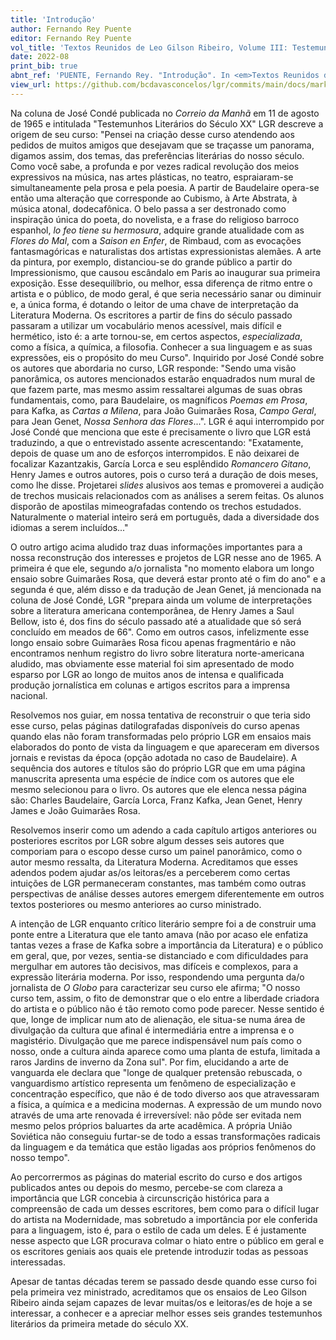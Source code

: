 ```yaml
---
title: 'Introdução'
author: Fernando Rey Puente
editor: Fernando Rey Puente
vol_title: 'Textos Reunidos de Leo Gilson Ribeiro, Volume III: Testemunhos Literários do século XX'
date: 2022-08
print_bib: true
abnt_ref: 'PUENTE, Fernando Rey. "Introdução". In <em>Textos Reunidos de Leo Gilson Ribeiro, Volume 3: Testemunhos Literários do século XX</em>, 2022. URL: <a href="yml_view_url">https://github.com/bcdavasconcelos/lgr/commits/main/docs/markdown/volume-3/readme</a>'
view_url: https://github.com/bcdavasconcelos/lgr/commits/main/docs/markdown/volume-3/readme
---
```


Na coluna de José Condé publicada no *Correio da Manhã* em 11 de agosto de 1965 e intitulada "Testemunhos Literários do Século XX" LGR descreve a origem de seu curso: "Pensei na criação desse curso atendendo aos pedidos de muitos amigos que desejavam que se traçasse um panorama, digamos assim, dos temas, das preferências literárias do nosso século. Como você sabe, a profunda e por vezes radical revolução dos meios expressivos na música, nas artes plásticas, no teatro, espraiaram-se simultaneamente pela prosa e pela poesia. A partir de Baudelaire opera-se então uma alteração que corresponde ao Cubismo, à Arte Abstrata, à música atonal, dodecafônica. O belo passa a ser destronado como inspiração única do poeta, do novelista, e a frase do religioso barroco espanhol, *lo feo tiene su hermosura*, adquire grande atualidade com as *Flores do Mal*, com a *Saison en Enfer*, de Rimbaud, com as evocações fantasmagóricas e naturalistas dos artistas expressionistas alemães. A arte da pintura, por exemplo, distanciou-se do grande público a partir do Impressionismo, que causou escândalo em Paris ao inaugurar sua primeira exposição. Esse desequilíbrio, ou melhor, essa diferença de ritmo entre o artista e o público, de modo geral, é que seria necessário sanar ou diminuir e, a única forma, é dotando o leitor de uma chave de interpretação da Literatura Moderna. Os escritores a partir de fins do século passado passaram a utilizar um vocabulário menos acessível, mais difícil e hermético, isto é: a arte tornou-se, em certos aspectos, *especializada*, como a física, a química, a filosofia. Conhecer a sua linguagem e as suas expressões, eis o propósito do meu Curso". Inquirido por José Condé sobre os autores que abordaria no curso, LGR responde: "Sendo uma visão panorâmica, os autores mencionados estarão enquadrados num mural de que fazem parte, mas mesmo assim ressaltarei algumas de suas obras fundamentais, como, para Baudelaire, os magníficos *Poemas em Prosa*, para Kafka, as *Cartas a Milena*, para João Guimarães Rosa, *Campo Geral*, para Jean Genet, *Nossa Senhora das Flores*\...". LGR é aqui interrompido por José Condé que menciona que este é precisamente o livro que LGR está traduzindo, a que o entrevistado assente acrescentando: "Exatamente, depois de quase um ano de esforços interrompidos. E não deixarei de focalizar Kazantzakis, García Lorca e seu esplêndido *Romancero Gitano*, Henry James e outros autores, pois o curso terá a duração de dois meses, como lhe disse. Projetarei *slides* alusivos aos temas e promoverei a audição de trechos musicais relacionados com as análises a serem feitas. Os alunos disporão de apostilas mimeografadas contendo os trechos estudados. Naturalmente o material inteiro será em português, dada a diversidade dos idiomas a serem incluídos\..."

O outro artigo acima aludido traz duas informações importantes para a nossa reconstrução dos interesses e projetos de LGR nesse ano de 1965. A primeira é que ele, segundo a/o jornalista "no momento elabora um longo ensaio sobre Guimarães Rosa, que deverá estar pronto até o fim do ano" e a segunda é que, além disso e da tradução de Jean Genet, já mencionada na coluna de José Condé, LGR "prepara ainda um volume de interpretações sobre a literatura americana contemporânea, de Henry James a Saul Bellow, isto é, dos fins do século passado até a atualidade que só será concluído em meados de 66". Como em outros casos, infelizmente esse longo ensaio sobre Guimarães Rosa ficou apenas fragmentário e não encontramos nenhum registro do livro sobre literatura norte-americana aludido, mas obviamente esse material foi sim apresentado de modo esparso por LGR ao longo de muitos anos de intensa e qualificada produção jornalística em colunas e artigos escritos para a imprensa nacional.

Resolvemos nos guiar, em nossa tentativa de reconstruir o que teria sido esse curso, pelas páginas datilografadas disponíveis do curso apenas quando elas não foram transformadas pelo próprio LGR em ensaios mais elaborados do ponto de vista da linguagem e que apareceram em diversos jornais e revistas da época (opção adotada no caso de Baudelaire). A sequência dos autores e títulos são do próprio LGR que em uma página manuscrita apresenta uma espécie de índice com os autores que ele mesmo selecionou para o livro. Os autores que ele elenca nessa página são: Charles Baudelaire, García Lorca, Franz Kafka, Jean Genet, Henry James e João Guimarães Rosa.

Resolvemos inserir como um adendo a cada capítulo artigos anteriores ou posteriores escritos por LGR sobre algum desses seis autores que comporiam para o escopo desse curso um painel panorâmico, como o autor mesmo ressalta, da Literatura Moderna. Acreditamos que esses adendos podem ajudar as/os leitoras/es a perceberem como certas intuições de LGR permaneceram constantes, mas também como outras perspectivas de análise desses autores emergem diferentemente em outros textos posteriores ou mesmo anteriores ao curso ministrado.

A intenção de LGR enquanto crítico literário sempre foi a de construir uma ponte entre a Literatura que ele tanto amava (não por acaso ele enfatiza tantas vezes a frase de Kafka sobre a importância da Literatura) e o público em geral, que, por vezes, sentia-se distanciado e com dificuldades para mergulhar em autores tão decisivos, mas difíceis e complexos, para a expressão literária moderna. Por isso, respondendo uma pergunta da/o jornalista de *O Globo* para caracterizar seu curso ele afirma; "O nosso curso tem, assim, o fito de demonstrar que o elo entre a liberdade criadora do artista e o público não é tão remoto como pode parecer. Nesse sentido é que, longe de implicar num ato de alienação, ele situa-se numa área de divulgação da cultura que afinal é intermediária entre a imprensa e o magistério. Divulgação que me parece indispensável num país como o nosso, onde a cultura ainda aparece como uma planta de estufa, limitada a raros Jardins de inverno da Zona sul". Por fim, elucidando a arte de vanguarda ele declara que "longe de qualquer pretensão rebuscada, o vanguardismo artístico representa um fenômeno de especialização e concentração específico, que não é de todo diverso aos que atravessaram a física, a química e a medicina modernas. A expressão de um mundo novo através de uma arte renovada é irreversível: não pôde ser evitada nem mesmo pelos próprios baluartes da arte acadêmica. A própria União Soviética não conseguiu furtar-se de todo a essas transformações radicais da linguagem e da temática que estão ligadas aos próprios fenômenos do nosso tempo".

Ao percorrermos as páginas do material escrito do curso e dos artigos publicados antes ou depois do mesmo, percebe-se com clareza a importância que LGR concebia à circunscrição histórica para a compreensão de cada um desses escritores, bem como para o difícil lugar do artista na Modernidade, mas sobretudo a importância por ele conferida para a linguagem, isto é, para o estilo de cada um deles. E é justamente nesse aspecto que LGR procurava colmar o hiato entre o público em geral e os escritores geniais aos quais ele pretende introduzir todas as pessoas interessadas.

Apesar de tantas décadas terem se passado desde quando esse curso foi pela primeira vez ministrado, acreditamos que os ensaios de Leo Gilson Ribeiro ainda sejam capazes de levar muitas/os e leitoras/es de hoje a se interessar, a conhecer e a apreciar melhor esses seis grandes testemunhos literários da primeira metade do século XX.